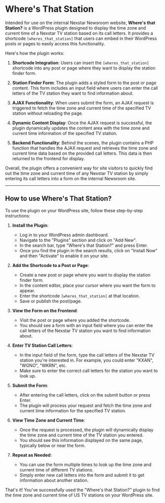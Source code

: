 # Where's That Station
Intended for use on the internal Nexstar Newsroom website, **Where's that Station?** is a WordPress plugin designed to display the time zone and current time of a Nexstar TV station based on its call letters. It provides a shortcode `[wheres_that_station]` that users can embed in their WordPress posts or pages to easily access this functionality.

Here's how the plugin works:

1. **Shortcode Integration**: Users can insert the `[wheres_that_station]` shortcode into any post or page where they want to display the station finder form.

2. **Station Finder Form**: The plugin adds a styled form to the post or page content. This form includes an input field where users can enter the call letters of the TV station they want to find information about.

3. **AJAX Functionality**: When users submit the form, an AJAX request is triggered to fetch the time zone and current time of the specified TV station without reloading the page.

4. **Dynamic Content Display**: Once the AJAX request is successful, the plugin dynamically updates the content area with the time zone and current time information of the specified TV station.

5. **Backend Functionality**: Behind the scenes, the plugin contains a PHP function that handles the AJAX request and retrieves the time zone and current time data based on the provided call letters. This data is then returned to the frontend for display.

Overall, the plugin offers a convenient way for site visitors to quickly find out the time zone and current time of any Nexstar TV station by simply entering its call letters into a form on the internal Newsroom site.

---

## How to use Where's That Station?

To use the plugin on your WordPress site, follow these step-by-step instructions:

1. **Install the Plugin**:
   - Log in to your WordPress admin dashboard.
   - Navigate to the "Plugins" section and click on "Add New".
   - In the search bar, type "Where's that Station?" and press Enter.
   - Once you find the plugin in the search results, click on "Install Now" and then "Activate" to enable it on your site.

2. **Add the Shortcode to a Post or Page**:
   - Create a new post or page where you want to display the station finder form.
   - In the content editor, place your cursor where you want the form to appear.
   - Enter the shortcode `[wheres_that_station]` at that location.
   - Save or publish the post/page.

3. **View the Form on the Frontend**:
   - Visit the post or page where you added the shortcode.
   - You should see a form with an input field where you can enter the call letters of the Nexstar TV station you want to find information about.

4. **Enter TV Station Call Letters**:
   - In the input field of the form, type the call letters of the Nexstar TV station you're interested in. For example, you could enter "KXAN", "WGNO", "WKRN", etc.
   - Make sure to enter the correct call letters for the station you want to look up.

5. **Submit the Form**:
   - After entering the call letters, click on the submit button or press Enter.
   - The plugin will process your request and fetch the time zone and current time information for the specified TV station.

6. **View Time Zone and Current Time**:
   - Once the request is processed, the plugin will dynamically display the time zone and current time of the TV station you entered.
   - You should see this information displayed on the same page, typically below or near the form.

7. **Repeat as Needed**:
   - You can use the form multiple times to look up the time zone and current time of different TV stations.
   - Simply enter new call letters into the form and submit it to get information about another station.

That's it! You've successfully used the "Where's that Station?" plugin to find the time zone and current time of US TV stations on your WordPress site.
